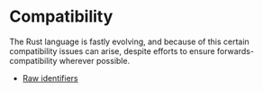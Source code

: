 <!--
# Compatibility
-->

# Compatibility

The Rust language is fastly evolving, and because of this certain compatibility
issues can arise, despite efforts to ensure forwards-compatibility wherever
possible.

- [Raw identifiers](compatibility/raw_identifiers.md)
